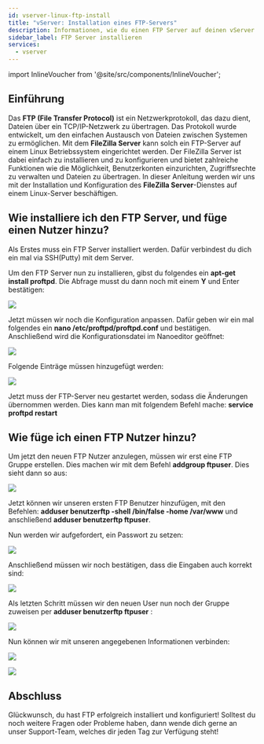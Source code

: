 ```yaml
---
id: vserver-linux-ftp-install
title: "vServer: Installation eines FTP-Servers"
description: Informationen, wie du einen FTP Server auf deinen vServer von ZAP-Hosting installieren und einrichten kannst - ZAP-Hosting.com Dokumentation
sidebar_label: FTP Server installieren
services:
  - vserver
---
```


import InlineVoucher from '@site/src/components/InlineVoucher';

## Einführung

Das **FTP (File Transfer Protocol)** ist ein Netzwerkprotokoll, das dazu dient, Dateien über ein TCP/IP-Netzwerk zu übertragen. Das Protokoll wurde entwickelt, um den einfachen Austausch von Dateien zwischen Systemen zu ermöglichen. Mit dem **FileZilla Server** kann solch ein FTP-Server auf einem Linux Betriebssystem eingerichtet werden. Der FileZilla Server ist dabei einfach zu installieren und zu konfigurieren und bietet zahlreiche Funktionen wie die Möglichkeit, Benutzerkonten einzurichten, Zugriffsrechte zu verwalten und Dateien zu übertragen. In dieser Anleitung werden wir uns mit der Installation und Konfiguration des **FileZilla Server**-Dienstes auf einem Linux-Server beschäftigen.

<InlineVoucher />

## Wie installiere ich den FTP Server, und füge einen Nutzer hinzu? 

Als Erstes muss ein FTP Server installiert werden. Dafür verbindest du dich ein mal via SSH(Putty) mit dem Server.

Um den FTP Server nun zu installieren, gibst du folgendes ein **apt-get install proftpd**. Die Abfrage musst du dann noch mit einem **Y** und Enter bestätigen:

![](https://screensaver01.zap-hosting.com/index.php/s/rNS2YN9QzKEdZNE/preview)

Jetzt müssen wir noch die Konfiguration anpassen. Dafür geben wir ein mal folgendes ein **nano /etc/proftpd/proftpd.conf** und bestätigen. Anschließend wird die Konfigurationsdatei im Nanoeditor geöffnet:

![](https://screensaver01.zap-hosting.com/index.php/s/8XCsNZSL46nH89H/preview)

Folgende Einträge müssen hinzugefügt werden: 

![](https://screensaver01.zap-hosting.com/index.php/s/ZTmyB2iq9gxXWiG/preview)

Jetzt muss der FTP-Server neu gestartet werden, sodass die Änderungen übernommen werden. Dies kann man mit folgendem Befehl mache: **service proftpd restart**

## Wie füge ich einen FTP Nutzer hinzu? 

Um jetzt den neuen FTP Nutzer anzulegen, müssen wir erst eine FTP Gruppe erstellen. Dies machen wir mit dem Befehl **addgroup ftpuser**. Dies sieht dann so aus: 

![](https://screensaver01.zap-hosting.com/index.php/s/BoxpCCjXgXaWQrq/preview)


Jetzt können wir unseren ersten FTP Benutzer hinzufügen, mit den Befehlen: **adduser benutzerftp -shell /bin/false -home /var/www** und anschließend **adduser benutzerftp ftpuser**.

Nun werden wir aufgefordert, ein Passwort zu setzen: 

![](https://screensaver01.zap-hosting.com/index.php/s/ztTyyTNoNjj2YNc/preview)


Anschließend müssen wir noch bestätigen, dass die Eingaben auch korrekt sind: 

![](https://screensaver01.zap-hosting.com/index.php/s/G5cABxoazA42bmo/preview)

Als letzten Schritt müssen wir den neuen User nun noch der Gruppe zuweisen per **adduser benutzerftp ftpuser** :

![](https://screensaver01.zap-hosting.com/index.php/s/7d4JRPp9eLHZc6M/preview)

Nun können wir mit unseren angegebenen Informationen verbinden:

![](https://screensaver01.zap-hosting.com/index.php/s/ymcQJ4m2EmNK5mb/preview)


![](https://screensaver01.zap-hosting.com/index.php/s/MCFoo9mxGGWiysM/preview)




## Abschluss

Glückwunsch, du hast FTP erfolgreich installiert und konfiguriert! Solltest du noch weitere Fragen oder Probleme haben, dann wende dich gerne an unser Support-Team, welches dir jeden Tag zur Verfügung steht! 